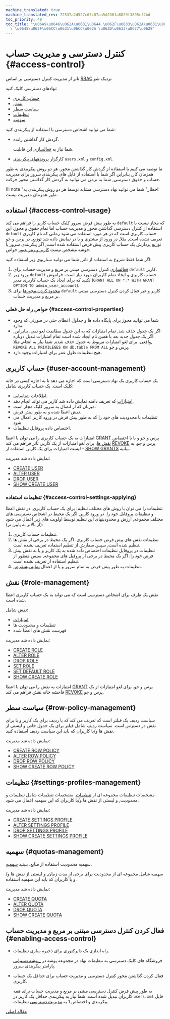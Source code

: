 ```yaml
---
machine_translated: true
machine_translated_rev: 72537a2d527c63c07aa5d2361a8829f3895cf2bd
toc_priority: 48
toc_title: "\u06A9\u0646\u062A\u0631\u0644 \u062F\u0633\u062A\u0631\u0633\u06CC \u0648\
  \ \u0645\u062F\u06CC\u0631\u06CC\u062A \u062D\u0633\u0627\u0628"
---
```


# کنترل دسترسی و مدیریت حساب {#access-control}

تاتر از مدیریت کنترل دسترسی بر اساس [RBAC](https://en.wikipedia.org/wiki/Role-based_access_control) نزدیک شو

نهادهای دسترسی کلیک کنید:
- [حساب کاربری](#user-account-management)
- [نقش](#role-management)
- [سیاست سطر](#row-policy-management)
- [تنظیمات](#settings-profiles-management)
- [سهمیه](#quotas-management)

شما می توانید اشخاص دسترسی با استفاده از پیکربندی کنید:

-   گردش کار گذاشتن رانده.

    شما نیاز به [فعالسازی](#enabling-access-control) این قابلیت.

-   کارگزار [پروندههای پیکربندی](configuration-files.md) `users.xml` و `config.xml`.

ما توصیه می کنیم با استفاده از گردش کار گذاشتن محور. هر دو روش پیکربندی به طور همزمان کار, بنابراین اگر شما با استفاده از فایل های پیکربندی سرور برای مدیریت حساب و حقوق دسترسی, شما به نرمی می توانید به گردش کار گذاشتن محور حرکت.

!!! note "اخطار"
    شما می توانید نهاد دسترسی مشابه توسط هر دو روش پیکربندی به طور همزمان مدیریت نیست.

## استفاده {#access-control-usage}

به طور پیش فرض سرور کلیک حساب کاربر را فراهم می کند `default` که مجاز نیست با استفاده از کنترل دسترسی گذاشتن محور و مدیریت حساب اما تمام حقوق و مجوز. این `default` حساب کاربری است که در هر مورد استفاده می شود زمانی که نام کاربری تعریف نشده است, مثلا, در ورود از مشتری و یا در نمایش داده شد توزیع. در پرس و جو توزیع پردازش یک حساب کاربری پیش فرض استفاده شده است, اگر پیکربندی سرور یا خوشه مشخص نیست [کاربر و رمز عبور](../engines/table-engines/special/distributed.md) خواص.

اگر شما فقط شروع به استفاده از تاتر, شما می توانید سناریوی زیر استفاده کنید:

1.  [فعالسازی](#enabling-access-control) کنترل دسترسی مبتنی بر مربع و مدیریت حساب برای `default` کاربر.
2.  ورود زیر `default` حساب کاربری و ایجاد تمام کاربران مورد نیاز است. فراموش نکنید که برای ایجاد یک حساب کاربری مدیر (`GRANT ALL ON *.* WITH GRANT OPTION TO admin_user_account`).
3.  [محدود کردن مجوزها](settings/permissions-for-queries.md#permissions_for_queries) برای `default` کاربر و غیر فعال کردن کنترل دسترسی مبتنی بر مربع و مدیریت حساب.

### خواص راه حل فعلی {#access-control-properties}

-   شما می توانید مجوز برای پایگاه داده ها و جداول اعطای حتی در صورتی که وجود ندارد.
-   اگر یک جدول حذف شد, تمام امتیازات که به این جدول مطابقت لغو نمی. بنابراین, اگر یک جدول جدید بعد با همین نام ایجاد شده است تمام امتیازات تبدیل دوباره واقعی. برای لغو امتیازات مربوط به جدول حذف شده, شما نیاز به انجام, مثلا, `REVOKE ALL PRIVILEGES ON db.table FROM ALL` پرس و جو.
-   هیچ تنظیمات طول عمر برای امتیازات وجود دارد.

## حساب کاربری {#user-account-management}

یک حساب کاربری یک نهاد دسترسی است که اجازه می دهد تا به اجازه کسی در خانه کلیک است. یک حساب کاربری شامل:

-   اطلاعات شناسایی.
-   [امتیازات](../sql-reference/statements/grant.md#grant-privileges) که تعریف دامنه نمایش داده شد کاربر می تواند انجام دهد.
-   میزبان که از اتصال به سرور کلیک مجاز است.
-   نقش اعطا شده و به طور پیش فرض.
-   تنظیمات با محدودیت های خود را که به طور پیش فرض در ورود کاربر اعمال می شود.
-   اختصاص داده پروفایل تنظیمات.

امتیازات به یک حساب کاربری را می توان با اعطا [GRANT](../sql-reference/statements/grant.md) پرس و جو و یا با اختصاص [نقش ها](#role-management). برای لغو امتیازات از یک کاربر, تاتر فراهم می کند [REVOKE](../sql-reference/statements/revoke.md) پرس و جو. به لیست امتیازات برای یک کاربر, استفاده از - [SHOW GRANTS](../sql-reference/statements/show.md#show-grants-statement) بیانیه.

نمایش داده شد مدیریت:

-   [CREATE USER](../sql-reference/statements/create.md#create-user-statement)
-   [ALTER USER](../sql-reference/statements/alter.md#alter-user-statement)
-   [DROP USER](../sql-reference/statements/misc.md#drop-user-statement)
-   [SHOW CREATE USER](../sql-reference/statements/show.md#show-create-user-statement)

### تنظیمات استفاده {#access-control-settings-applying}

تنظیمات را می توان با روش های مختلف تنظیم: برای یک حساب کاربری, در نقش اعطا و تنظیمات پروفایل خود را. در ورود کاربر, اگر یک محیط در اشخاص دسترسی های مختلف مجموعه, ارزش و محدودیتهای این تنظیم توسط اولویت های زیر اعمال می شود (از بالاتر به پایین تر):

1.  تنظیمات حساب کاربری.
2.  تنظیمات نقش های پیش فرض حساب کاربری. اگر یک محیط در برخی از نقش ها تنظیم شده است, سپس سفارش از تنظیم استفاده تعریف نشده است.
3.  تنظیمات در پروفایل تنظیمات اختصاص داده شده به یک کاربر و یا به نقش پیش فرض خود را. اگر یک محیط در برخی از پروفیل های مجموعه, سپس منظور از تنظیم استفاده از تعریف نشده است.
4.  تنظیمات به طور پیش فرض به تمام سرور و یا از اعمال [نمایه پیشفرض](server-configuration-parameters/settings.md#default-profile).

## نقش {#role-management}

نقش یک ظرف برای اشخاص دسترسی است که می تواند به یک حساب کاربری اعطا شده است.

نقش شامل:

-   [امتیازات](../sql-reference/statements/grant.md#grant-privileges)
-   تنظیمات و محدودیت ها
-   فهرست نقش های اعطا شده

نمایش داده شد مدیریت:

-   [CREATE ROLE](../sql-reference/statements/create.md#create-role-statement)
-   [ALTER ROLE](../sql-reference/statements/alter.md#alter-role-statement)
-   [DROP ROLE](../sql-reference/statements/misc.md#drop-role-statement)
-   [SET ROLE](../sql-reference/statements/misc.md#set-role-statement)
-   [SET DEFAULT ROLE](../sql-reference/statements/misc.md#set-default-role-statement)
-   [SHOW CREATE ROLE](../sql-reference/statements/show.md#show-create-role-statement)

امتیازات به نقش را می توان با اعطا [GRANT](../sql-reference/statements/grant.md) پرس و جو. برای لغو امتیازات از یک فاحشه خانه نقش فراهم می کند [REVOKE](../sql-reference/statements/revoke.md) پرس و جو.

## سیاست سطر {#row-policy-management}

سیاست ردیف یک فیلتر است که تعریف می کند که یا ردیف برای یک کاربر و یا برای نقش در دسترس است. سیاست ردیف شامل فیلتر برای یک جدول خاص و لیستی از نقش ها و/یا کاربران که باید این سیاست ردیف استفاده کنید.

نمایش داده شد مدیریت:

-   [CREATE ROW POLICY](../sql-reference/statements/create.md#create-row-policy-statement)
-   [ALTER ROW POLICY](../sql-reference/statements/alter.md#alter-row-policy-statement)
-   [DROP ROW POLICY](../sql-reference/statements/misc.md#drop-row-policy-statement)
-   [SHOW CREATE ROW POLICY](../sql-reference/statements/show.md#show-create-row-policy-statement)

## تنظیمات {#settings-profiles-management}

مشخصات تنظیمات مجموعه ای از [تنظیمات](settings/index.md). مشخصات تنظیمات شامل تنظیمات و محدودیت, و لیستی از نقش ها و/یا کاربران که این سهمیه اعمال می شود.

نمایش داده شد مدیریت:

-   [CREATE SETTINGS PROFILE](../sql-reference/statements/create.md#create-settings-profile-statement)
-   [ALTER SETTINGS PROFILE](../sql-reference/statements/alter.md#alter-settings-profile-statement)
-   [DROP SETTINGS PROFILE](../sql-reference/statements/misc.md#drop-settings-profile-statement)
-   [SHOW CREATE SETTINGS PROFILE](../sql-reference/statements/show.md#show-create-settings-profile-statement)

## سهمیه {#quotas-management}

سهمیه محدودیت استفاده از منابع. ببینید [سهمیه](quotas.md).

سهمیه شامل مجموعه ای از محدودیت برای برخی از مدت زمان, و لیستی از نقش ها و/و یا کاربران که باید این سهمیه استفاده.

نمایش داده شد مدیریت:

-   [CREATE QUOTA](../sql-reference/statements/create.md#create-quota-statement)
-   [ALTER QUOTA](../sql-reference/statements/alter.md#alter-quota-statement)
-   [DROP QUOTA](../sql-reference/statements/misc.md#drop-quota-statement)
-   [SHOW CREATE QUOTA](../sql-reference/statements/show.md#show-create-quota-statement)

## فعال کردن کنترل دسترسی مبتنی بر مربع و مدیریت حساب {#enabling-access-control}

-   راه اندازی یک دایرکتوری برای ذخیره سازی تنظیمات.

    فروشگاه های کلیک دسترسی به تنظیمات نهاد در مجموعه پوشه در [_پوشه دستیابی](server-configuration-parameters/settings.md#access_control_path) پارامتر پیکربندی سرور.

-   فعال کردن گذاشتن محور کنترل دسترسی و مدیریت حساب برای حداقل یک حساب کاربری.

    به طور پیش فرض کنترل دسترسی مبتنی بر مربع و مدیریت حساب برای همه کاربران تبدیل شده است. شما نیاز به پیکربندی حداقل یک کاربر در `users.xml` فایل پیکربندی و اختصاص 1 به [مدیریت دسترسی](settings/settings-users.md#access_management-user-setting) تنظیمات.

[مقاله اصلی](https://clickhouse.tech/docs/en/operations/access_rights/) <!--hide-->
